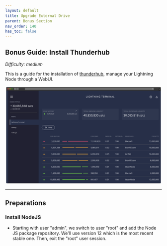 ```yaml
---
layout: default
title: Upgrade External Drive
parent: Bonus Section
nav_order: 140
has_toc: false
---
```

## Bonus Guide: Install Thunderhub

*Difficulty: medium*

This is a guide for the installation of [thunderhub](https://www.thunderhub.io/), manage your Lightning Node through a WebUI.

![](images/75_thunderhub.png)

---
## Preparations

### Install NodeJS

* Starting with user "admin", we switch to user "root" and add the Node JS package repository. We'll use version 12 which is the most recent stable one. Then, exit the "root" user session.

